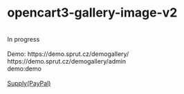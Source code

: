 # opencart3-gallery-image-v2
<br />
In progress<br /><br />
Demo: 
https://demo.sprut.cz/demogallery/<br />
https://demo.sprut.cz/demogallery/admin<br />
demo:demo
<br /><br />
<a href="https://www.paypal.com/cgi-bin/webscr?cmd=_s-xclick&hosted_button_id=Q3YUZ8HPFF3KC&source=url">Supply(PayPal)</a>
